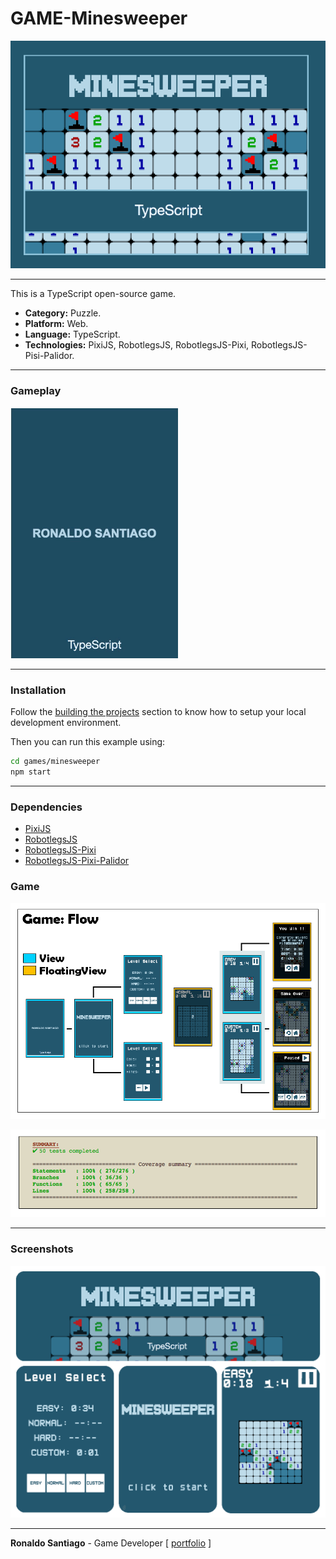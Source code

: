 # GAME-Minesweeper

![cover](media/img_cover_minesweeper_ts.png)

* * *

This is a TypeScript open-source game.

+ **Category:** Puzzle.
+ **Platform:** Web.
+ **Language:** TypeScript.
+ **Technologies:** PixiJS, RobotlegsJS, RobotlegsJS-Pixi, RobotlegsJS-Pisi-Palidor.

* * *

### Gameplay

![gif_ts](media/gif_minesweeper_ts_demo.gif)

* * *

### Installation

Follow the [building the projects](https://github.com/RobotlegsJS/RobotlegsJS-Framework/tree/master/.github/CONTRIBUTING.md#building-the-projects) section to know how to setup your local development environment.

Then you can run this example using:

```bash
cd games/minesweeper
npm start
```

* * *

### Dependencies

+ [PixiJS](http://www.pixijs.com/)
+ [RobotlegsJS](https://github.com/RobotlegsJS/RobotlegsJS-Framework/tree/master/packages/core)
+ [RobotlegsJS-Pixi](https://github.com/RobotlegsJS/RobotlegsJS-Framework/tree/master/packages/pixi)
+ [RobotlegsJS-Pixi-Palidor](https://github.com/RobotlegsJS/RobotlegsJS-Framework/tree/master/packages/pixi-palidor)

### Game

![screenshot01](media/img_ss_minesweeper_ts_01.png)

![screenshot02](media/img_ss_minesweeper_ts_02.png)

* * *

### Screenshots
![screenshot01](media/img_game_minesweeper_ts.png)

* * *

**Ronaldo Santiago**  - Game Developer [ [portfolio](https://ronaldosetzer.github.io/portfolio/) ]
